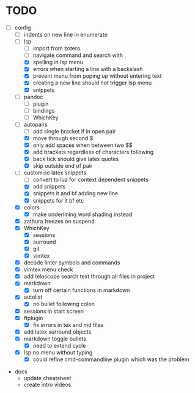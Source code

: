 # TODO

- [ ] config
  - [ ] indents on new line in enumerate 
  - [ ] lsp 
    - [ ] import from zotero 
    - [ ] navigate command and search with <C-j>, <C-k> 
    - [x] spelling in lsp menu 
    - [x] errors when starting a line with a backslash 
    - [x] prevent menu from poping up without entering text 
    - [x] creating a new line should not trigger lsp menu 
    - [x] snippets 
  - [ ] pandoc 
    - [ ] plugin 
    - [ ] bindings 
    - [ ] WhichKey 
  - [ ] autopairs 
    - [ ] add single bracket if in open pair 
    - [x] move through second $ 
    - [x] only add spaces when between two $$ 
    - [x] add brackets regardless of characters following 
    - [x] back tick should give latex quotes 
    - [x] skip outside end of pair 
  - [ ] customise latex snippets 
    - [ ] convert to lua for context dependent snippets
    - [x] add snippets
    - [x] snippets it and bf adding new line 
    - [x] snippets for it bf etc 
  - [x] colors 
    - [x] make underlining word shading instead
  - [x] zathura freezes on suspend 
  - [x] WhichKey 
    - [x] sessions 
    - [x] surround 
    - [x] git 
    - [x] vimtex 
  - [x] decode linter symbols and commands 
  - [x] vimtex menu check 
  - [x] add telescope search text through all files in project 
  - [x] markdown 
    - [x] turn off certain functions in markdown 
  - [x] autolist 
    - [x] no bullet following colon
  - [x] sessions in start screen 
  - [x] ftplugin 
    - [x] fix errors in tex and md files
  - [x] add latex surround objects 
  - [x] markdown toggle bullets 
    - [x] need to extend cycle
  - [x] lsp no menu without typing 
    - [x] could refine cmd-commandline plugin which was the problem
- docs
  - update cheatsheet
  - create intro videos

